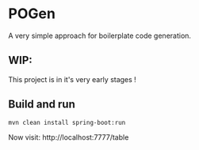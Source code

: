 # POGen #
A very simple approach for boilerplate code generation.

## WIP:

This project is in it's very early stages ! 


## Build and run 


```bash
mvn clean install spring-boot:run
```

Now visit: http://localhost:7777/table






